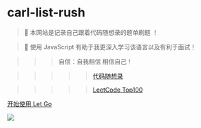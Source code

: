 <!-- _coverpage.md -->

# carl-list-rush

> 💪 本网站是记录自己跟着代码随想录的题单刷题 ！

> 🚗 使用 JavaScript 有助于我更深入学习该语言以及有利于面试！

> > > 自信：自我相信 相信自己！

> > > > > [代码随想录](https://github.com/Xguihur/leetcode-master)

> > > > > [LeetCode Top100](https://leetcode.cn/studyplan/top-100-liked/)

[开始使用 Let Go](/Carl/README.md)

![](/images/bg1.jpeg)
